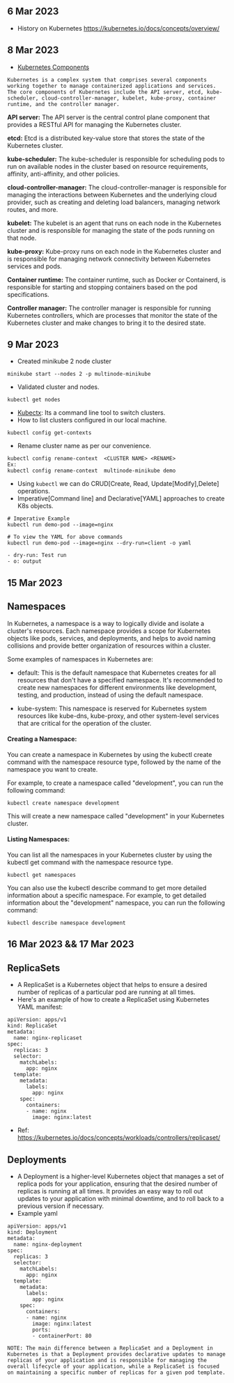 ## 6 Mar 2023
- History on Kubernetes https://kubernetes.io/docs/concepts/overview/

## 8 Mar 2023
- [Kubernetes Components](https://kubernetes.io/docs/concepts/overview/components/)

```
Kubernetes is a complex system that comprises several components working together to manage containerized applications and services. The core components of Kubernetes include the API server, etcd, kube-scheduler, cloud-controller-manager, kubelet, kube-proxy, container runtime, and the controller manager.
```

**API server:** The API server is the central control plane component that provides a RESTful API for managing the Kubernetes cluster.

**etcd:** Etcd is a distributed key-value store that stores the state of the Kubernetes cluster.

**kube-scheduler:** The kube-scheduler is responsible for scheduling pods to run on available nodes in the cluster based on resource requirements, affinity, anti-affinity, and other policies.

**cloud-controller-manager:** The cloud-controller-manager is responsible for managing the interactions between Kubernetes and the underlying cloud provider, such as creating and deleting load balancers, managing network routes, and more.

**kubelet:** The kubelet is an agent that runs on each node in the Kubernetes cluster and is responsible for managing the state of the pods running on that node.

**kube-proxy:** Kube-proxy runs on each node in the Kubernetes cluster and is responsible for managing network connectivity between Kubernetes services and pods.

**Container runtime:** The container runtime, such as Docker or Containerd, is responsible for starting and stopping containers based on the pod specifications.

**Controller manager:** The controller manager is responsible for running Kubernetes controllers, which are processes that monitor the state of the Kubernetes cluster and make changes to bring it to the desired state.

## 9 Mar 2023
- Created minikube 2 node cluster
```
minikube start --nodes 2 -p multinode-minikube
```
- Validated cluster and nodes.
```
kubectl get nodes
```
- [Kubectx](https://formulae.brew.sh/formula/kubectx): Its a command line tool to switch clusters.
- How to list clusters configured in our local machine.
```
kubectl config get-contexts
```
- Rename cluster name as per our convenience.
```
kubectl config rename-context  <CLUSTER NAME> <RENAME>
Ex:
kubectl config rename-context  multinode-minikube demo
```
- Using `kubectl` we can do CRUD[Create, Read, Update[Modify],Delete] operations.
- Imperative[Command line] and Declarative[YAML] approaches to create K8s objects.
```
# Imperative Example
kubectl run demo-pod --image=nginx

# To view the YAML for above commands
kubectl run demo-pod --image=nginx --dry-run=client -o yaml

- dry-run: Test run
- o: output
```
## 15 Mar 2023
## Namespaces
In Kubernetes, a namespace is a way to logically divide and isolate a cluster's resources. Each namespace provides a scope for Kubernetes objects like pods, services, and deployments, and helps to avoid naming collisions and provide better organization of resources within a cluster.

Some examples of namespaces in Kubernetes are:

- default: This is the default namespace that Kubernetes creates for all resources that don't have a specified namespace. It's recommended to create new namespaces for different environments like development, testing, and production, instead of using the default namespace.

- kube-system: This namespace is reserved for Kubernetes system resources like kube-dns, kube-proxy, and other system-level services that are critical for the operation of the cluster.

#### Creating a Namespace:
You can create a namespace in Kubernetes by using the kubectl create command with the namespace resource type, followed by the name of the namespace you want to create.

For example, to create a namespace called "development", you can run the following command:
```
kubectl create namespace development
```
This will create a new namespace called "development" in your Kubernetes cluster.

#### Listing Namespaces:
You can list all the namespaces in your Kubernetes cluster by using the kubectl get command with the namespace resource type.
```
kubectl get namespaces
```

You can also use the kubectl describe command to get more detailed information about a specific namespace. For example, to get detailed information about the "development" namespace, you can run the following command:
```
kubectl describe namespace development
```

## 16 Mar 2023 && 17 Mar 2023
## ReplicaSets
- A ReplicaSet is a Kubernetes object that helps to ensure a desired number of replicas of a particular pod are running at all times.
- Here's an example of how to create a ReplicaSet using Kubernetes YAML manifest:
```
apiVersion: apps/v1
kind: ReplicaSet
metadata:
  name: nginx-replicaset
spec:
  replicas: 3
  selector:
    matchLabels:
      app: nginx
  template:
    metadata:
      labels:
        app: nginx
    spec:
      containers:
      - name: nginx
        image: nginx:latest

```

- Ref: https://kubernetes.io/docs/concepts/workloads/controllers/replicaset/

## Deployments
- A Deployment is a higher-level Kubernetes object that manages a set of replica pods for your application, ensuring that the desired number of replicas is running at all times. It provides an easy way to roll out updates to your application with minimal downtime, and to roll back to a previous version if necessary. 
- Example yaml
```
apiVersion: apps/v1
kind: Deployment
metadata:
  name: nginx-deployment
spec:
  replicas: 3
  selector:
    matchLabels:
      app: nginx
  template:
    metadata:
      labels:
        app: nginx
    spec:
      containers:
      - name: nginx
        image: nginx:latest
        ports:
        - containerPort: 80
```

`NOTE: The main difference between a ReplicaSet and a Deployment in Kubernetes is that a Deployment provides declarative updates to manage replicas of your application and is responsible for managing the overall lifecycle of your application, while a ReplicaSet is focused on maintaining a specific number of replicas for a given pod template.`

